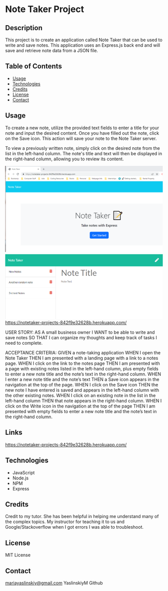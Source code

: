# Note Taker Project

## Description
This project  is to create an application called Note Taker that can be used to write and save notes. This application uses an Express.js back end and will save and retrieve note data from a JSON file.


## Table of Contents

- [Usage](#usage)
- [Technologies](#Technologies)
- [Credits](#credits)
- [License](#license)
- [Contact](#Contact)

## Usage
To create a new note, utilize the provided text fields to enter a title for your note and input the desired content. Once you have filled out the note, click on the Save icon. This action will save your note to the Note Taker server.

To view a previously written note, simply click on the desired note from the list in the left-hand column. The note's title and text will then be displayed in the right-hand column, allowing you to review its content.

![Alt text](image-2.png)
![Alt text](image.png)
https://notetaker-projects-842f9e32628b.herokuapp.com/

USER STORY: AS A small business owner
I WANT to be able to write and save notes
SO THAT I can organize my thoughts and keep track of tasks I need to complete.

ACCEPTANCE CRITERIA: GIVEN a note-taking application
WHEN I open the Note Taker
THEN I am presented with a landing page with a link to a notes page.
WHEN I click on the link to the notes page
THEN I am presented with a page with existing notes listed in the left-hand column, plus empty fields to enter a new note title and the note’s text in the right-hand column.
WHEN I enter a new note title and the note’s text
THEN a Save icon appears in the navigation at the top of the page.
WHEN I click on the Save icon
THEN the new note I have entered is saved and appears in the left-hand column with the other existing notes.
WHEN I click on an existing note in the list in the left-hand column
THEN that note appears in the right-hand column.
WHEN I click on the Write icon in the navigation at the top of the page
THEN I am presented with empty fields to enter a new note title and the note’s text in the right-hand column.
## Links
https://notetaker-projects-842f9e32628b.herokuapp.com/
## Technologies

- JavaScript
- Node.js
- NPM
- Express

## Credits
Credit to my tutor. She has been helpful in helping me understand many of the complex topics. My instructor for teaching it to us and Google/Stackoverflow when I got errors I was able to troubleshoot.
## License
MIT License

## Contact
mariayaslinskiy@gmail.com
YaslinskiyM Github